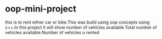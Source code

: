 # oop-mini-project
this is to rent either car or bike.This was build using oop concepts using c++.In this project it will show number of vehicles available.Total number of vehicles available.Number of vehicles u rented
